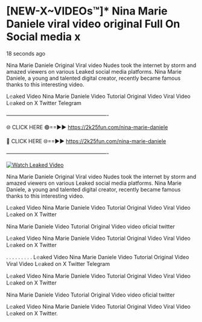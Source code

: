 # [NEW-X~VIDEOs™]* Nina Marie Daniele viral video original Full On Social media x

18 seconds ago

Nina Marie Daniele Original Viral video Nudes took the internet by storm and amazed viewers on various Leaked social media platforms. Nina Marie Daniele, a young and talented digital creator, recently became famous thanks to this interesting video.

L𝚎aked Video Nina Marie Daniele Video Tutorial Original Video Viral Video L𝚎aked on X Twitter Telegram

———————————————————-

🌐 CLICK HERE 🟢==►► https://2k25fun.com/nina-marie-daniele

🔴 CLICK HERE 🌐==►► https://2k25fun.com/nina-marie-daniele

———————————————————-

[![Watch Leaked Video](https://miro.medium.com/v2/resize:fit:828/format:webp/1*cilzJN44JGOrTw9NJCrNHA.gif "Watch Leaked Video")](https://2k25fun.com/nina-marie-daniele)

Nina Marie Daniele Original Viral video Nudes took the internet by storm and amazed viewers on various Leaked social media platforms. Nina Marie Daniele, a young and talented digital creator, recently became famous thanks to this interesting video.

L𝚎aked Video Nina Marie Daniele Video Tutorial Original Video Viral Video L𝚎aked on X Twitter

Nina Marie Daniele Video Tutorial Original Video video oficial twitter

L𝚎aked Video Nina Marie Daniele Video Tutorial Original Video Viral Video L𝚎aked on X Twitter

. . . . . . . . . L𝚎aked Video Nina Marie Daniele Video Tutorial Original Video Viral Video L𝚎aked on X Twitter Telegram

L𝚎aked Video Nina Marie Daniele Video Tutorial Original Video Viral Video L𝚎aked on X Twitter

Nina Marie Daniele Video Tutorial Original Video video oficial twitter

L𝚎aked Video Nina Marie Daniele Video Tutorial Original Video Viral Video L𝚎aked on X Twitter.